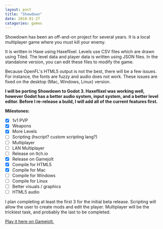 ```yaml
---
layout: post
title: "Showdown"
date: 2018-01-27
catagories: games
---
```


Showdown has been an off-and-on project for several years. It is a local multiplayer game where you must kill your enemy.

It is written in Haxe using Haxeflixel. Levels use CSV files which are drawn using Tiled. The level data and player data is written using JSON files. In the standalone version, you can edit these files to modify the game.

Because OpenFL's HTML5 output is not the best, there will be a few issues. For instance, the fonts are fuzzy and audio does not work. These issues are fixed on the desktop (Mac, Windows, Linux) version.

**I will be porting Showdown to Godot 3. Haxeflixel was working well, however Godot has a better audio system, input system, and a better level editor. Before I re-release a build, I will add all of the current features first.**

**Milestones:**
- [X] 1v1 PVP
- [X] Weapons
- [X] More Levels
- [ ] Scripting (hscript? custom scripting lang?)
- [ ] Multiplayer
- [ ] LAN Multiplayer
- [ ] Release on Itch.io
- [X] Release on Gamejolt
- [X] Compile for HTML5
- [X] Compile for Mac
- [ ] Compile for Windows
- [ ] Compile for Linux
- [ ] Better visuals / graphics
- [ ] HTML5 audio

I plan completing at least the first 3 for the initial beta release. Scripting will allow the user to create mods and edit the player. Multiplayer will be the trickiest task, and probably the last to be completed.

[Play it here on Gamejolt.](https://gamejolt.com/games/showdown/315347)